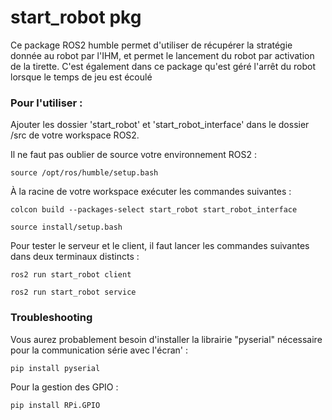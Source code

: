 # start_robot pkg

Ce package ROS2 humble permet d'utiliser de récupérer la stratégie donnée au robot par l'IHM, et permet le lancement du robot par activation de la tirette. C'est également dans ce package qu'est géré l'arrêt du robot lorsque le temps de jeu est écoulé

### Pour l'utiliser : 

Ajouter les dossier 'start_robot' et 'start_robot_interface' dans le dossier /src de votre workspace ROS2.

Il ne faut pas oublier de source votre environnement ROS2 :
```
source /opt/ros/humble/setup.bash
```

À la racine de votre workspace exécuter les commandes suivantes :

```
colcon build --packages-select start_robot start_robot_interface
```
```
source install/setup.bash
```
Pour tester le serveur et le client, il faut lancer les commandes suivantes dans deux terminaux distincts :
```
ros2 run start_robot client
```
```
ros2 run start_robot service
```

### Troubleshooting

Vous aurez probablement besoin d'installer la librairie "pyserial" nécessaire pour la communication série avec l'écran' :
```
pip install pyserial
```
Pour la gestion des GPIO :
```
pip install RPi.GPIO
```
